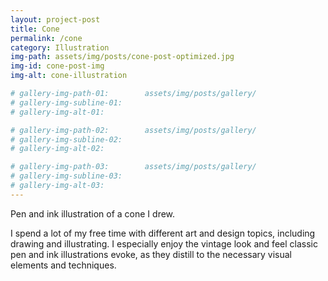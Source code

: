 ```yaml
---
layout: project-post
title: Cone
permalink: /cone
category: Illustration
img-path: assets/img/posts/cone-post-optimized.jpg
img-id: cone-post-img
img-alt: cone-illustration

# gallery-img-path-01:        assets/img/posts/gallery/
# gallery-img-subline-01:     
# gallery-img-alt-01:         

# gallery-img-path-02:        assets/img/posts/gallery/
# gallery-img-subline-02:     
# gallery-img-alt-02:         

# gallery-img-path-03:        assets/img/posts/gallery/
# gallery-img-subline-03:     
# gallery-img-alt-03:       
---
```


Pen and ink illustration of a cone I drew.

I spend a lot of my free time with different art and design topics, including drawing and illustrating. I especially enjoy the vintage look and feel classic pen and ink illustrations evoke, as they distill to the necessary visual elements and techniques. 